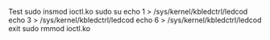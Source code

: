 Test
sudo insmod ioctl.ko
sudo su
echo 1 > /sys/kernel/kbledctrl/ledcod
echo 3 > /sys/kernel/kbledctrl/ledcod
echo 6 > /sys/kernel/kbledctrl/ledcod
exit
sudo rmmod ioctl.ko
